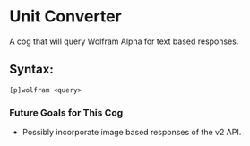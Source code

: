 # Unit Converter
A cog that will query Wolfram Alpha for text based responses.
## Syntax:
`[p]wolfram <query>`
### Future Goals for This Cog
- Possibly incorporate image based responses of the v2 API.